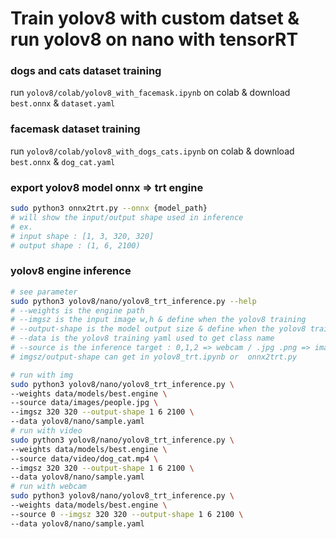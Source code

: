 # Train yolov8 with custom datset & run yolov8 on nano with tensorRT

### dogs and cats dataset training
run ``` yolov8/colab/yolov8_with_facemask.ipynb ``` on colab & download ```best.onnx``` & ```dataset.yaml```
### facemask dataset training
run ``` yolov8/colab/yolov8_with_dogs_cats.ipynb ``` on colab & download ```best.onnx``` & ```dog_cat.yaml```

### export yolov8 model onnx => trt engine
```bash
sudo python3 onnx2trt.py --onnx {model_path}
# will show the input/output shape used in inference
# ex.
# input shape : [1, 3, 320, 320]
# output shape : (1, 6, 2100)
```

### yolov8 engine inference
```bash
# see parameter
sudo python3 yolov8/nano/yolov8_trt_inference.py --help 
# --weights is the engine path
# --imgsz is the input image w,h & define when the yolov8 training 
# --output-shape is the model output size & define when the yolov8 training
# --data is the yolov8 training yaml used to get class name
# --source is the inference target : 0,1,2 => webcam / .jpg .png => image / .mp4 => video
# imgsz/output-shape can get in yolov8_trt.ipynb or  onnx2trt.py

# run with img
sudo python3 yolov8/nano/yolov8_trt_inference.py \
--weights data/models/best.engine \
--source data/images/people.jpg \
--imgsz 320 320 --output-shape 1 6 2100 \
--data yolov8/nano/sample.yaml 
# run with video
sudo python3 yolov8/nano/yolov8_trt_inference.py \ 
--weights data/models/best.engine \
--source data/video/dog_cat.mp4 \
--imgsz 320 320 --output-shape 1 6 2100 \
--data yolov8/nano/sample.yaml
# run with webcam
sudo python3 yolov8/nano/yolov8_trt_inference.py \
--weights data/models/best.engine \
--source 0 --imgsz 320 320 --output-shape 1 6 2100 \
--data yolov8/nano/sample.yaml
```



